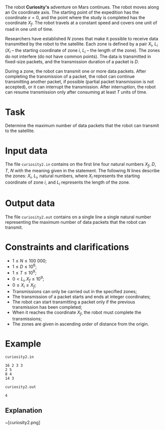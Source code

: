 The robot **Curiosity's** adventure on Mars continues. The robot moves along an Ox coordinate axis. The starting point of the expedition has the coordinate $x = 0$, and the point where the study is completed has the coordinate $X_f$. The robot travels at a constant speed and covers one unit of road in one unit of time.

Researchers have established $N$ zones that make it possible to receive data transmitted by the robot to the satellite. Each zone is defined by a pair $X_i$, $L_i$ ($X_i$ – the starting coordinate of zone $i$, $L_i$ – the length of the zone). The zones do not interfere (do not have common points). The data is transmitted in fixed-size packets, and the transmission duration of a packet is $D$.

During a zone, the robot can transmit one or more data packets. After completing the transmission of a packet, the robot can continue transmitting another packet, if possible (partial packet transmission is not accepted), or it can interrupt the transmission. After interruption, the robot can resume transmission only after consuming at least $T$ units of time.

# Task

Determine the maximum number of data packets that the robot can transmit to the satellite.

# Input data

The file `curiosity2.in` contains on the first line four natural numbers $X_f$, $D$, $T$, $N$ with the meaning given in the statement. The following $N$ lines describe the zones: $X_i$, $L_i$, natural numbers, where $X_i$ represents the starting coordinate of zone $i$, and $L_i$ represents the length of the zone.

# Output data

The file `curiosity2.out` contains on a single line a single natural number representing the maximum number of data packets that the robot can transmit.

# Constraints and clarifications

* $1 \leq N \leq 100\ 000$;
* $1 \leq D \leq 10^6$;
* $1 \leq T \leq 10^9$;
* $0 < L_i, X_f \leq 10^9$;
* $0 \leq X_i \leq X_f$;
* Transmissions can only be carried out in the specified zones;
* The transmission of a packet starts and ends at integer coordinates;
* The robot can start transmitting a packet only if the previous transmission has been completed;
* When it reaches the coordinate $X_f$, the robot must complete the transmissions;
* The zones are given in ascending order of distance from the origin.

# Example

`curiosity2.in`
```
16 2 3 3
2 5
8 4
14 3
```

`curiosity2.out`
```
4
```

## Explanation

~[curiosity2.png]